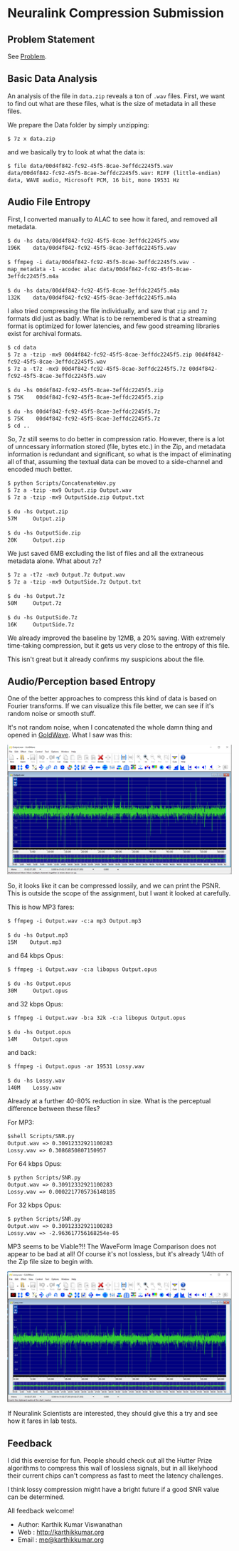 # Neuralink Compression Submission

## Problem Statement

See [Problem](https://content.neuralink.com/compression-challenge/README.html).

## Basic Data Analysis

An analysis of the file in `data.zip` reveals a ton of `.wav` files. First, we want
to find out what are these files, what is the size of metadata in all these files.

We prepare the Data folder by simply unzipping:

```shell
$ 7z x data.zip
```

and we basically try to look at what the data is:

```shell
$ file data/00d4f842-fc92-45f5-8cae-3effdc2245f5.wav
data/00d4f842-fc92-45f5-8cae-3effdc2245f5.wav: RIFF (little-endian) data, WAVE audio, Microsoft PCM, 16 bit, mono 19531 Hz
```

## Audio File Entropy

First, I converted manually to ALAC to see how it fared, and removed all metadata.

```shell
$ du -hs data/00d4f842-fc92-45f5-8cae-3effdc2245f5.wav
196K    data/00d4f842-fc92-45f5-8cae-3effdc2245f5.wav

$ ffmpeg -i data/00d4f842-fc92-45f5-8cae-3effdc2245f5.wav -map_metadata -1 -acodec alac data/00d4f842-fc92-45f5-8cae-3effdc2245f5.m4a

$ du -hs data/00d4f842-fc92-45f5-8cae-3effdc2245f5.m4a
132K    data/00d4f842-fc92-45f5-8cae-3effdc2245f5.m4a
```

I also tried compressing the file individually, and saw that `zip` and `7z` formats did just as badly. 
What is to be remembered is that a streaming format is optimized for lower latencies, and few good streaming
libraries exist for archival formats.

```shell
$ cd data
$ 7z a -tzip -mx9 00d4f842-fc92-45f5-8cae-3effdc2245f5.zip 00d4f842-fc92-45f5-8cae-3effdc2245f5.wav
$ 7z a -t7z -mx9 00d4f842-fc92-45f5-8cae-3effdc2245f5.7z 00d4f842-fc92-45f5-8cae-3effdc2245f5.wav

$ du -hs 00d4f842-fc92-45f5-8cae-3effdc2245f5.zip
$ 75K    00d4f842-fc92-45f5-8cae-3effdc2245f5.zip

$ du -hs 00d4f842-fc92-45f5-8cae-3effdc2245f5.7z
$ 75K    00d4f842-fc92-45f5-8cae-3effdc2245f5.7z
$ cd ..
```

So, 7z still seems to do better in compression ratio. However, there is a lot of unncessary
information stored (file, bytes etc.) in the Zip, and metadata information is redundant and significant,
so what is the impact of eliminating all of that, assuming the textual data can be moved to a side-channel
and encoded much better.

```shell
$ python Scripts/ConcatenateWav.py
$ 7z a -tzip -mx9 Output.zip Output.wav
$ 7z a -tzip -mx9 OutputSide.zip Output.txt

$ du -hs Output.zip
57M     Output.zip

$ du -hs OutputSide.zip
20K     Output.zip
```

We just saved 6MB excluding the list of files and all the extraneous metadata alone. What about `7z`?

```shell
$ 7z a -t7z -mx9 Output.7z Output.wav
$ 7z a -tzip -mx9 OutputSide.7z Output.txt

$ du -hs Output.7z
50M     Output.7z

$ du -hs OutputSide.7z
16K     OutputSide.7z
```

We already improved the baseline by 12MB, a 20% saving. With extremely time-taking compression,
but it gets us very close to the entropy of this file.

This isn't great but it already confirms my suspicions about the file.

## Audio/Perception based Entropy

One of the better approaches to compress this kind of data is based on Fourier transforms. If
we can visualize this file better, we can see if it's random noise or smooth stuff.

It's not random noise, when I concatenated the whole damn thing and opened in
[GoldWave](https://www.goldwave.com/goldwave.php). What I saw was this:

[![GoldWave Screenshot](Images/GoldWave-Full.png)](Images/GoldWave-Full.png)

So, it looks like it can be compressed lossily, and we can print the PSNR. This
is outside the scope of the assignment, but I want it looked at carefully.

This is how MP3 fares:

```shell
$ ffmpeg -i Output.wav -c:a mp3 Output.mp3

$ du -hs Output.mp3
15M    Output.mp3
```

and 64 kbps Opus:

```shell
$ ffmpeg -i Output.wav -c:a libopus Output.opus

$ du -hs Output.opus
30M     Output.opus
```

and 32 kbps Opus:

```shell
$ ffmpeg -i Output.wav -b:a 32k -c:a libopus Output.opus

$ du -hs Output.opus
14M     Output.opus
```

and back:

```shell
$ ffmpeg -i Output.opus -ar 19531 Lossy.wav

$ du -hs Lossy.wav
140M    Lossy.wav
```

Already at a further 40-80% reduction in size. What is the perceptual
difference between these files?

For MP3:

```shell
$shell Scripts/SNR.py
Output.wav => 0.30912332921100283
Lossy.wav => 0.3086850807150957
```

For 64 kbps Opus:

```shell
$ python Scripts/SNR.py
Output.wav => 0.30912332921100283
Lossy.wav => 0.0002217705736148185
```

For 32 kbps Opus:

```shell
$ python Scripts/SNR.py
Output.wav => 0.30912332921100283
Lossy.wav => -2.963617756168254e-05
```

MP3 seems to be Viable?!! The WaveForm Image Comparison
does not appear to be bad at all! Of course it's not 
lossless, but it's already 1/4th of the Zip file size to
begin with.

[![GoldWave Lossy Screenshot](Images/GoldWave-Lossy.png)](Images/GoldWave-Lossy.png)

If Neuralink Scientists are interested, they should
give this a try and see how it fares in lab tests.


## Feedback

I did this exercise for fun. People should check out all the Hutter Prize algorithms
to compress this wall of lossless signals, but in all likelyhood their current chips can't compress
as fast to meet the latency challenges.

I think lossy compression might have a bright future if a good SNR value can be determined.

All feedback welcome!

* Author: Karthik Kumar Viswanathan
* Web   : http://karthikkumar.org
* Email : me@karthikkumar.org

